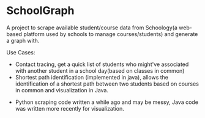 # SchoolGraph

A project to scrape available student/course data from Schoology(a web-based platform used by schools to manage courses/students) and generate a graph with. 

Use Cases:
- Contact tracing, get a quick list of students who might've associated with another student in a school day(based on classes in common)
- Shortest path identification (implemented in java), allows the identification of a shortest path between two students based on courses in common and visualization in Java.

* Python scraping code written a while ago and may be messy, Java code was written more recently for visualization.
